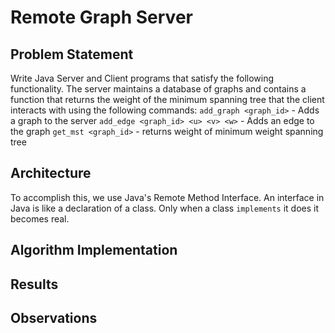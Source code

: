 # Remote Graph Server

## Problem Statement
Write Java Server and Client programs that satisfy the following functionality. The server maintains a database of graphs and contains a function that returns the weight of the minimum spanning tree that the client interacts with using the following commands:
`add_graph <graph_id>` - Adds a graph to the server
`add_edge <graph_id> <u> <v> <w>` - Adds an edge to the graph
`get_mst <graph_id>` - returns weight of minimum weight spanning tree

## Architecture
To accomplish this, we use Java's Remote Method Interface. 
An interface in Java is like a declaration of a class. Only when a class `implements` it does it becomes real. 
## Algorithm Implementation

## Results

## Observations
